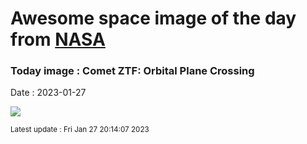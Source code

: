 
# Awesome space image of the day from [NASA](https://api.nasa.gov/)

### Today image : Comet ZTF: Orbital Plane Crossing
Date : 2023-01-27

![](https://apod.nasa.gov/apod/image/2301/C2022E3ZTF_2023_01_23_054036PST_DEBartlett1024.jpg)

<small>Latest update : Fri Jan 27 20:14:07 2023</small>
        
